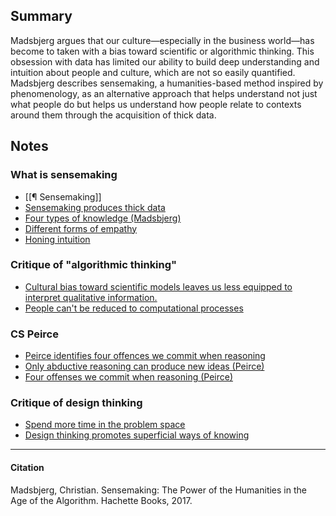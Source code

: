 ## Summary

Madsbjerg argues that our culture—especially in the business world—has become to taken with a bias toward scientific or algorithmic thinking. This obsession with data has limited our ability to build deep understanding and intuition about people and culture, which are not so easily quantified. Madsbjerg describes sensemaking, a humanities-based method inspired by phenomenology, as an alternative approach that helps understand not just what people do but helps us understand how people relate to contexts around them through the acquisition of thick data.

## Notes

### What is sensemaking

- [[¶ Sensemaking]]
- [Sensemaking produces thick data](https://publish.obsidian.md/mobydiction/notes/Sensemaking+produces+thick+data)
- [Four types of knowledge (Madsbjerg)](<https://publish.obsidian.md/mobydiction/notes/Four+types+of+knowledge+(Madsbjerg)>)
- [Different forms of empathy](https://publish.obsidian.md/mobydiction/notes/Different+forms+of+empathy)
- [Honing intuition](https://publish.obsidian.md/mobydiction/notes/Honing+intuition)

### Critique of "algorithmic thinking"

- [Cultural bias toward scientific models leaves us less equipped to interpret qualitative information.](https://publish.obsidian.md/mobydiction/notes/Cultural+bias+toward+scientific+models+leaves+us+less+equipped+to+interpret+qualitative+information.)
- [People can't be reduced to computational processes](https://publish.obsidian.md/mobydiction/notes/People+can't+be+reduced+to+computational+processes)

### CS Peirce

- [Peirce identifies four offences we commit when reasoning](https://publish.obsidian.md/mobydiction/Peirce+identifies+four+offences+we+commit+when+reasoning)
- [Only abductive reasoning can produce new ideas (Peirce)](<https://publish.obsidian.md/mobydiction/notes/Only+abductive+reasoning+can+produce+new+ideas+(Peirce)>)
- [Four offenses we commit when reasoning (Peirce)](<https://publish.obsidian.md/mobydiction/notes/Four+offenses+we+commit+when+reasoning+(Peirce)>)

### Critique of design thinking

- [Spend more time in the problem space](https://publish.obsidian.md/mobydiction/notes/Spend+more+time+in+the+problem+space)
- [Design thinking promotes superficial ways of knowing](https://publish.obsidian.md/mobydiction/notes/Design+thinking+promotes+superficial+ways+of+knowing)

---

#### Citation

Madsbjerg, Christian. Sensemaking: The Power of the Humanities in the Age of the Algorithm. Hachette Books, 2017.
